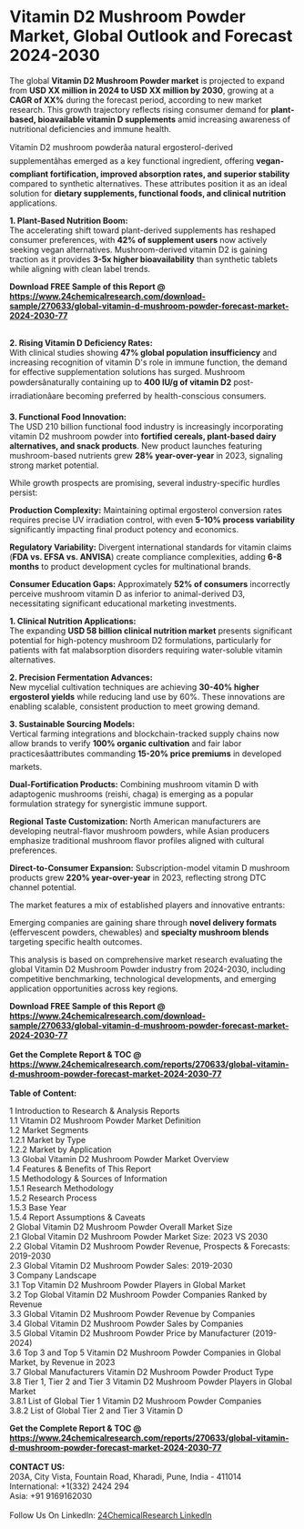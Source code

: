 <h1>Vitamin D2 Mushroom Powder Market, Global Outlook and Forecast 2024-2030</h1><p>The global <strong>Vitamin D2 Mushroom Powder market</strong> is projected to expand from <strong>USD XX million in 2024 to USD XX million by 2030</strong>, growing at a <strong>CAGR of XX%</strong> during the forecast period, according to new market research. This growth trajectory reflects rising consumer demand for <strong>plant-based, bioavailable vitamin D supplements</strong> amid increasing awareness of nutritional deficiencies and immune health.</p><p>Vitamin D2 mushroom powderâa natural ergosterol-derived supplementâhas emerged as a key functional ingredient, offering <strong>vegan-compliant fortification, improved absorption rates, and superior stability</strong> compared to synthetic alternatives. These attributes position it as an ideal solution for <strong>dietary supplements, functional foods, and clinical nutrition</strong> applications.</p><p><strong>1. Plant-Based Nutrition Boom:</strong><br>
The accelerating shift toward plant-derived supplements has reshaped consumer preferences, with <strong>42% of supplement users</strong> now actively seeking vegan alternatives. Mushroom-derived vitamin D2 is gaining traction as it provides <strong>3-5x higher bioavailability</strong> than synthetic tablets while aligning with clean label trends.</p><div><b>Download FREE Sample of this Report @ 
            <a href="https://www.24chemicalresearch.com/download-sample/270633/global-vitamin-d-mushroom-powder-forecast-market-2024-2030-77">
            https://www.24chemicalresearch.com/download-sample/270633/global-vitamin-d-mushroom-powder-forecast-market-2024-2030-77</a></b></div><br><p><strong>2. Rising Vitamin D Deficiency Rates:</strong><br>
With clinical studies showing <strong>47% global population insufficiency</strong> and increasing recognition of vitamin D's role in immune function, the demand for effective supplementation solutions has surged. Mushroom powdersânaturally containing up to <strong>400 IU/g of vitamin D2</strong> post-irradiationâare becoming preferred by health-conscious consumers.</p><p><strong>3. Functional Food Innovation:</strong><br>
The USD 210 billion functional food industry is increasingly incorporating vitamin D2 mushroom powder into <strong>fortified cereals, plant-based dairy alternatives, and snack products</strong>. New product launches featuring mushroom-based nutrients grew <strong>28% year-over-year</strong> in 2023, signaling strong market potential.</p><p>While growth prospects are promising, several industry-specific hurdles persist:</p><p><strong>Production Complexity:</strong> Maintaining optimal ergosterol conversion rates requires precise UV irradiation control, with even <strong>5-10% process variability</strong> significantly impacting final product potency and economics.</p><p><strong>Regulatory Variability:</strong> Divergent international standards for vitamin claims (<strong>FDA vs. EFSA vs. ANVISA</strong>) create compliance complexities, adding <strong>6-8 months</strong> to product development cycles for multinational brands.</p><p><strong>Consumer Education Gaps:</strong> Approximately <strong>52% of consumers</strong> incorrectly perceive mushroom vitamin D as inferior to animal-derived D3, necessitating significant educational marketing investments.</p><p><strong>1. Clinical Nutrition Applications:</strong><br>
The expanding <strong>USD 58 billion clinical nutrition market</strong> presents significant potential for high-potency mushroom D2 formulations, particularly for patients with fat malabsorption disorders requiring water-soluble vitamin alternatives.</p><p><strong>2. Precision Fermentation Advances:</strong><br>
New mycelial cultivation techniques are achieving <strong>30-40% higher ergosterol yields</strong> while reducing land use by 60%. These innovations are enabling scalable, consistent production to meet growing demand.</p><p><strong>3. Sustainable Sourcing Models:</strong><br>
Vertical farming integrations and blockchain-tracked supply chains now allow brands to verify <strong>100% organic cultivation</strong> and fair labor practicesâattributes commanding <strong>15-20% price premiums</strong> in developed markets.</p><p><strong>Dual-Fortification Products:</strong> Combining mushroom vitamin D with adaptogenic mushrooms (reishi, chaga) is emerging as a popular formulation strategy for synergistic immune support.</p><p><strong>Regional Taste Customization:</strong> North American manufacturers are developing neutral-flavor mushroom powders, while Asian producers emphasize traditional mushroom flavor profiles aligned with cultural preferences.</p><p><strong>Direct-to-Consumer Expansion:</strong> Subscription-model vitamin D mushroom products grew <strong>220% year-over-year</strong> in 2023, reflecting strong DTC channel potential.</p><p>The market features a mix of established players and innovative entrants:</p><p>Emerging companies are gaining share through <strong>novel delivery formats</strong> (effervescent powders, chewables) and <strong>specialty mushroom blends</strong> targeting specific health outcomes.</p><p>This analysis is based on comprehensive market research evaluating the global Vitamin D2 Mushroom Powder industry from 2024-2030, including competitive benchmarking, technological developments, and emerging application opportunities across key regions.</p><div><b>Download FREE Sample of this Report @ 
            <a href="https://www.24chemicalresearch.com/download-sample/270633/global-vitamin-d-mushroom-powder-forecast-market-2024-2030-77">
            https://www.24chemicalresearch.com/download-sample/270633/global-vitamin-d-mushroom-powder-forecast-market-2024-2030-77</a></b></div><br><div><b>Get the Complete Report & TOC @ 
            <a href="https://www.24chemicalresearch.com/reports/270633/global-vitamin-d-mushroom-powder-forecast-market-2024-2030-77">
            https://www.24chemicalresearch.com/reports/270633/global-vitamin-d-mushroom-powder-forecast-market-2024-2030-77</a></b></div><br>
            <b>Table of Content:</b><p>1 Introduction to Research & Analysis Reports<br />
    1.1 Vitamin D2 Mushroom Powder Market Definition<br />
    1.2 Market Segments<br />
        1.2.1 Market by Type<br />
        1.2.2 Market by Application<br />
    1.3 Global Vitamin D2 Mushroom Powder Market Overview<br />
    1.4 Features & Benefits of This Report<br />
    1.5 Methodology & Sources of Information<br />
        1.5.1 Research Methodology<br />
        1.5.2 Research Process<br />
        1.5.3 Base Year<br />
        1.5.4 Report Assumptions & Caveats<br />
2 Global Vitamin D2 Mushroom Powder Overall Market Size<br />
    2.1 Global Vitamin D2 Mushroom Powder Market Size: 2023 VS 2030<br />
    2.2 Global Vitamin D2 Mushroom Powder Revenue, Prospects & Forecasts: 2019-2030<br />
    2.3 Global Vitamin D2 Mushroom Powder Sales: 2019-2030<br />
3 Company Landscape<br />
    3.1 Top Vitamin D2 Mushroom Powder Players in Global Market<br />
    3.2 Top Global Vitamin D2 Mushroom Powder Companies Ranked by Revenue<br />
    3.3 Global Vitamin D2 Mushroom Powder Revenue by Companies<br />
    3.4 Global Vitamin D2 Mushroom Powder Sales by Companies<br />
    3.5 Global Vitamin D2 Mushroom Powder Price by Manufacturer (2019-2024)<br />
    3.6 Top 3 and Top 5 Vitamin D2 Mushroom Powder Companies in Global Market, by Revenue in 2023<br />
    3.7 Global Manufacturers Vitamin D2 Mushroom Powder Product Type<br />
    3.8 Tier 1, Tier 2 and Tier 3 Vitamin D2 Mushroom Powder Players in Global Market<br />
        3.8.1 List of Global Tier 1 Vitamin D2 Mushroom Powder Companies<br />
        3.8.2 List of Global Tier 2 and Tier 3 Vitamin D</p><div><b>Get the Complete Report & TOC @ 
            <a href="https://www.24chemicalresearch.com/reports/270633/global-vitamin-d-mushroom-powder-forecast-market-2024-2030-77">
            https://www.24chemicalresearch.com/reports/270633/global-vitamin-d-mushroom-powder-forecast-market-2024-2030-77</a></b></div><br><b>CONTACT US:</b><br>
            203A, City Vista, Fountain Road, Kharadi, Pune, India - 411014<br>
            International: +1(332) 2424 294<br>
            Asia: +91 9169162030 <br><br>
            Follow Us On LinkedIn: <a href="https://www.linkedin.com/company/24chemicalresearch/">24ChemicalResearch LinkedIn</a>